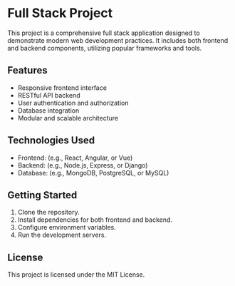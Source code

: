 # Full Stack Project

This project is a comprehensive full stack application designed to demonstrate modern web development practices. It includes both frontend and backend components, utilizing popular frameworks and tools.

## Features

- Responsive frontend interface
- RESTful API backend
- User authentication and authorization
- Database integration
- Modular and scalable architecture

## Technologies Used

- Frontend: (e.g., React, Angular, or Vue)
- Backend: (e.g., Node.js, Express, or Django)
- Database: (e.g., MongoDB, PostgreSQL, or MySQL)

## Getting Started

1. Clone the repository.
2. Install dependencies for both frontend and backend.
3. Configure environment variables.
4. Run the development servers.

## License

This project is licensed under the MIT License.